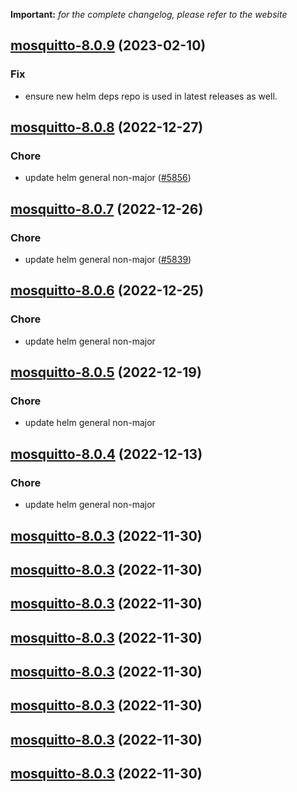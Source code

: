 **Important:**
*for the complete changelog, please refer to the website*




## [mosquitto-8.0.9](https://github.com/truecharts/charts/compare/mosquitto-8.0.8...mosquitto-8.0.9) (2023-02-10)

### Fix

- ensure new helm deps repo is used in latest releases as well.
  
  


## [mosquitto-8.0.8](https://github.com/truecharts/charts/compare/mosquitto-8.0.7...mosquitto-8.0.8) (2022-12-27)

### Chore

- update helm general non-major ([#5856](https://github.com/truecharts/charts/issues/5856))
  
  


## [mosquitto-8.0.7](https://github.com/truecharts/charts/compare/mosquitto-8.0.6...mosquitto-8.0.7) (2022-12-26)

### Chore

- update helm general non-major ([#5839](https://github.com/truecharts/charts/issues/5839))
  
  


## [mosquitto-8.0.6](https://github.com/truecharts/charts/compare/mosquitto-8.0.5...mosquitto-8.0.6) (2022-12-25)

### Chore

- update helm general non-major
  
  


## [mosquitto-8.0.5](https://github.com/truecharts/charts/compare/mosquitto-8.0.4...mosquitto-8.0.5) (2022-12-19)

### Chore

- update helm general non-major
  
  


## [mosquitto-8.0.4](https://github.com/truecharts/charts/compare/mosquitto-8.0.3...mosquitto-8.0.4) (2022-12-13)

### Chore

- update helm general non-major
  
  


## [mosquitto-8.0.3](https://github.com/truecharts/charts/compare/mosquitto-8.0.2...mosquitto-8.0.3) (2022-11-30)




## [mosquitto-8.0.3](https://github.com/truecharts/charts/compare/mosquitto-8.0.2...mosquitto-8.0.3) (2022-11-30)




## [mosquitto-8.0.3](https://github.com/truecharts/charts/compare/mosquitto-8.0.2...mosquitto-8.0.3) (2022-11-30)




## [mosquitto-8.0.3](https://github.com/truecharts/charts/compare/mosquitto-8.0.2...mosquitto-8.0.3) (2022-11-30)




## [mosquitto-8.0.3](https://github.com/truecharts/charts/compare/mosquitto-8.0.2...mosquitto-8.0.3) (2022-11-30)




## [mosquitto-8.0.3](https://github.com/truecharts/charts/compare/mosquitto-8.0.2...mosquitto-8.0.3) (2022-11-30)




## [mosquitto-8.0.3](https://github.com/truecharts/charts/compare/mosquitto-8.0.2...mosquitto-8.0.3) (2022-11-30)




## [mosquitto-8.0.3](https://github.com/truecharts/charts/compare/mosquitto-8.0.2...mosquitto-8.0.3) (2022-11-30)



